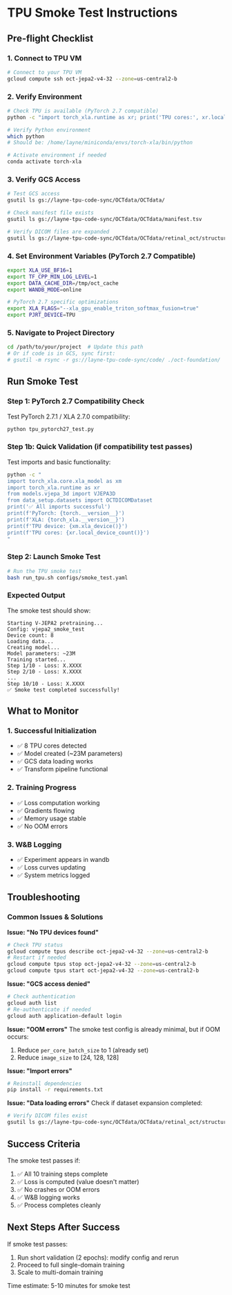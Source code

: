 # TPU Smoke Test Instructions

## Pre-flight Checklist

### 1. Connect to TPU VM
```bash
# Connect to your TPU VM
gcloud compute ssh oct-jepa2-v4-32 --zone=us-central2-b
```

### 2. Verify Environment
```bash
# Check TPU is available (PyTorch 2.7 compatible)
python -c "import torch_xla.runtime as xr; print('TPU cores:', xr.local_device_count())"

# Verify Python environment
which python
# Should be: /home/layne/miniconda/envs/torch-xla/bin/python

# Activate environment if needed
conda activate torch-xla
```

### 3. Verify GCS Access
```bash
# Test GCS access
gsutil ls gs://layne-tpu-code-sync/OCTdata/OCTdata/

# Check manifest file exists
gsutil ls gs://layne-tpu-code-sync/OCTdata/OCTdata/manifest.tsv

# Verify DICOM files are expanded
gsutil ls gs://layne-tpu-code-sync/OCTdata/OCTdata/retinal_oct/structural_oct/topcon_triton/ | head -5
```

### 4. Set Environment Variables (PyTorch 2.7 Compatible)
```bash
export XLA_USE_BF16=1
export TF_CPP_MIN_LOG_LEVEL=1
export DATA_CACHE_DIR=/tmp/oct_cache
export WANDB_MODE=online

# PyTorch 2.7 specific optimizations
export XLA_FLAGS="--xla_gpu_enable_triton_softmax_fusion=true"
export PJRT_DEVICE=TPU
```

### 5. Navigate to Project Directory
```bash
cd /path/to/your/project  # Update this path
# Or if code is in GCS, sync first:
# gsutil -m rsync -r gs://layne-tpu-code-sync/code/ ./oct-foundation/
```

## Run Smoke Test

### Step 1: PyTorch 2.7 Compatibility Check
Test PyTorch 2.7.1 / XLA 2.7.0 compatibility:
```bash
python tpu_pytorch27_test.py
```

### Step 1b: Quick Validation (if compatibility test passes)
Test imports and basic functionality:
```bash
python -c "
import torch_xla.core.xla_model as xm
import torch_xla.runtime as xr
from models.vjepa_3d import VJEPA3D
from data_setup.datasets import OCTDICOMDataset
print('✅ All imports successful')
print(f'PyTorch: {torch.__version__}')
print(f'XLA: {torch_xla.__version__}')
print(f'TPU device: {xm.xla_device()}')
print(f'TPU cores: {xr.local_device_count()}')
"
```

### Step 2: Launch Smoke Test
```bash
# Run the TPU smoke test
bash run_tpu.sh configs/smoke_test.yaml
```

### Expected Output
The smoke test should show:
```
Starting V-JEPA2 pretraining...
Config: vjepa2_smoke_test
Device count: 8
Loading data...
Creating model...
Model parameters: ~23M
Training started...
Step 1/10 - Loss: X.XXXX
Step 2/10 - Loss: X.XXXX
...
Step 10/10 - Loss: X.XXXX
✅ Smoke test completed successfully!
```

## What to Monitor

### 1. Successful Initialization
- ✅ 8 TPU cores detected
- ✅ Model created (~23M parameters)
- ✅ GCS data loading works
- ✅ Transform pipeline functional

### 2. Training Progress
- ✅ Loss computation working
- ✅ Gradients flowing
- ✅ Memory usage stable
- ✅ No OOM errors

### 3. W&B Logging
- ✅ Experiment appears in wandb
- ✅ Loss curves updating
- ✅ System metrics logged

## Troubleshooting

### Common Issues & Solutions

**Issue: "No TPU devices found"**
```bash
# Check TPU status
gcloud compute tpus describe oct-jepa2-v4-32 --zone=us-central2-b
# Restart if needed
gcloud compute tpus stop oct-jepa2-v4-32 --zone=us-central2-b
gcloud compute tpus start oct-jepa2-v4-32 --zone=us-central2-b
```

**Issue: "GCS access denied"**
```bash
# Check authentication
gcloud auth list
# Re-authenticate if needed
gcloud auth application-default login
```

**Issue: "OOM errors"**
The smoke test config is already minimal, but if OOM occurs:
1. Reduce `per_core_batch_size` to 1 (already set)
2. Reduce `image_size` to [24, 128, 128]

**Issue: "Import errors"**
```bash
# Reinstall dependencies
pip install -r requirements.txt
```

**Issue: "Data loading errors"**
Check if dataset expansion completed:
```bash
# Verify DICOM files exist
gsutil ls gs://layne-tpu-code-sync/OCTdata/OCTdata/retinal_oct/structural_oct/*/
```

## Success Criteria

The smoke test passes if:
1. ✅ All 10 training steps complete
2. ✅ Loss is computed (value doesn't matter)
3. ✅ No crashes or OOM errors
4. ✅ W&B logging works
5. ✅ Process completes cleanly

## Next Steps After Success

If smoke test passes:
1. Run short validation (2 epochs): modify config and rerun
2. Proceed to full single-domain training
3. Scale to multi-domain training

Time estimate: 5-10 minutes for smoke test